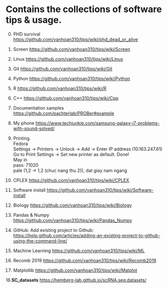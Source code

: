 # Contains the collections of software tips & usage. 

0. PHD survival 
https://github.com/vanhoan310/tips/wiki/phd_dead_or_alive

1. Screen
https://github.com/vanhoan310/tips/wiki/Screen

2. Linux
https://github.com/vanhoan310/tips/wiki/Linux

3. Git
https://github.com/vanhoan310/tips/wiki/Git

4. Python
https://github.com/vanhoan310/tips/wiki/Python

5. R
https://github.com/vanhoan310/tips/wiki/R

6. C++
https://github.com/vanhoan310/tips/wiki/Cpp

6. Documentation samples
https://github.com/pachterlab/PROBer#example

7. My phone
https://www.techjunkie.com/samsung-galaxy-j7-problems-with-sound-solved/

8. Printing. <br>
Fedora <br>
Settings -> Printers -> Unlock -> Add -> Enter IP address (10.163.247.61) <br>
Go to Print Settings -> Set new printer as default. Done! <br>
May in <br>
pass: 71020 <br>
pale (1,2 -> 1,2 (chuc nang thu 2)), dat giay nam ngang

9. CPLEX
https://github.com/vanhoan310/tips/wiki/CPLEX

10. Software install
https://github.com/vanhoan310/tips/wiki/Software-install

11. Biology
https://github.com/vanhoan310/tips/wiki/Biology

12. Pandas & Numpy
https://github.com/vanhoan310/tips/wiki/Pandas_Numpy

13. GitHub: Add existing project to Github: 
https://help.github.com/articles/adding-an-existing-project-to-github-using-the-command-line/

14. Machine Learning
https://github.com/vanhoan310/tips/wiki/ML

15. Recomb 2019
https://github.com/vanhoan310/tips/wiki/Recomb2019

15. Matplotlib
https://github.com/vanhoan310/tips/wiki/Matplot

16.__SC_datasets__
https://hemberg-lab.github.io/scRNA.seq.datasets/


